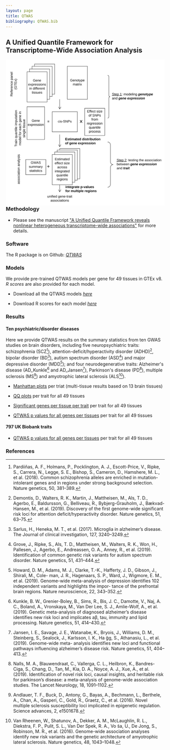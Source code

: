 ```yaml
---
layout: page
title: QTWAS
bibliography: QTWAS.bib
---
```


## A Unified Quantile Framework for Transcriptome-Wide Association Analysis

<img align="right" src="/img/QTWAS_flowchart.jpg" alt="" width="600">


### Methodology

  - Please see the manuscript ["A Unified Quantile Framework reveals nonlinear heterogeneous transcriptome-wide associations"]() for more details.

### Software

  The R package is on Github: [_QTWAS_]()

### Models

We provide pre-trained QTWAS models per gene for 49 tissues in GTEx v8. _R scores_ are also provided for each model.

  - Download all the QTWAS models [_here_]()
  
  - Download R scores for each model [_here_]()

### Results

#### Ten psychiatric/disorder diseases 
    
  Here we provide QTWAS results on the summary statistics from ten GWAS studies on brain disorders, including five neuropsychiatric traits: schizophrenia (SCZ[^fn1]), attention-deficit/hyperactivity disorder (ADHD)[^fn2], bipolar disorder (BD[^fn3]), autism spectrum disorder (ASD[^fn4]) and major depressive disorder (MDD[^fn5]); and four neurodegenerative traits: Alzheimer's disease (AD\_Kunkle[^fn6] and AD\_Jansen[^fn7]), Parkinson's disease (PD[^fn8]), multiple sclerosis (MS[^fn9]) and amyotrophic lateral sclerosis (ALS[^fn10]). 

  - [Manhattan plots](https://www.dropbox.com/sh/ksva8yexsud9on6/AADnj7RcLC0TH4xvLlVea_ZHa?dl=0) per triat (multi-tissue results based on 13 brain tissues)
    
  - [QQ plots](https://www.dropbox.com/sh/omgvs4hxzlcpik8/AABqMYBiFGSzhqwFvvY5dPjZa?dl=0) per trait for all 49 tissues
  
  - [Significant genes per tissue per trait](https://www.dropbox.com/sh/qd21drdjdcz3t5h/AADGM3JwZ6SkkG9syIJDaXHIa?dl=0) per trait for all 49 tissues
    
  - [QTWAS p values for all genes per tissues]() per trait for all 49 tissues
    
#### 797 UK Biobank traits
    
  - [QTWAS p values for all genes per tissues]() per trait for all 49 tissues

### References
[^fn1]: Pardiiñas, A. F., Holmans, P., Pocklington, A. J., Escott-Price, V., Ripke, S., Carrera, N., Legge, S. E., Bishop, S., Cameron, D., Hamshere, M. L., et al. (2018). Common schizophrenia alleles are enriched in mutation-intolerant genes and in regions under strong background selection. Nature genetics, 50, 381–389.

[^fn2]: Demontis, D., Walters, R. K., Martin, J., Mattheisen, M., Als, T. D., Agerbo, E., Baldursson, G., Belliveau, R., Bybjerg-Grauholm, J., Bækvad-Hansen, M., et al. (2019). Discovery of the first genome-wide significant risk loci for attention deficit/hyperactivity disorder. Nature genetics, 51, 63–75.

[^fn3]: Sarlus, H., Heneka, M. T., et al. (2017). Microglia in alzheimer’s disease. The Journal of clinical investigation, 127, 3240–3249.

[^fn4]: Grove, J., Ripke, S., Als, T. D., Mattheisen, M., Walters, R. K., Won, H., Pallesen, J., Agerbo, E., Andreassen, O. A., Anney, R., et al. (2019). Identification of common genetic risk variants for autism spectrum disorder. Nature genetics, 51, 431–444.

[^fn5]: Howard, D. M., Adams, M. J., Clarke, T.-K., Hafferty, J. D., Gibson, J., Shirali, M., Cole- man, J. R., Hagenaars, S. P., Ward, J., Wigmore, E. M., et al. (2019). Genome-wide meta-analysis of depression identifies 102 independent variants and highlights the impor- tance of the prefrontal brain regions. Nature neuroscience, 22, 343–352.

[^fn6]: Kunkle, B. W., Grenier-Boley, B., Sims, R., Bis, J. C., Damotte, V., Naj, A. C., Boland, A., Vronskaya, M., Van Der Lee, S. J., Amlie-Wolf, A., et al. (2019). Genetic meta-analysis of diagnosed alzheimer’s disease identifies new risk loci and implicates aβ, tau, immunity and lipid processing. Nature genetics, 51, 414–430.

[^fn7]: Jansen, I. E., Savage, J. E., Watanabe, K., Bryois, J., Williams, D. M., Steinberg, S., Sealock, J., Karlsson, I. K., Ha ̈gg, S., Athanasiu, L., et al. (2019). Genome-wide meta- analysis identifies new loci and functional pathways influencing alzheimer’s disease risk. Nature genetics, 51, 404–413.

[^fn8]: Nalls, M. A., Blauwendraat, C., Vallerga, C. L., Heilbron, K., Bandres-Ciga, S., Chang, D., Tan, M., Kia, D. A., Noyce, A. J., Xue, A., et al. (2019). Identification of novel risk loci, causal insights, and heritable risk for parkinson’s disease: a meta-analysis of genome-wide association studies. The Lancet Neurology, 18, 1091–1102.

[^fn9]: Andlauer, T. F., Buck, D., Antony, G., Bayas, A., Bechmann, L., Berthele, A., Chan, A., Gasperi, C., Gold, R., Graetz, C., et al. (2016). Novel multiple sclerosis susceptibility loci implicated in epigenetic regulation. Science advances, 2, e1501678.

[^fn10]: Van Rheenen, W., Shatunov, A., Dekker, A. M., McLaughlin, R. L., Diekstra, F. P., Pulit, S. L., Van Der Spek, R. A., Vo ̃sa, U., De Jong, S., Robinson, M. R., et al. (2016). Genome-wide association analyses identify new risk variants and the genetic architecture of amyotrophic lateral sclerosis. Nature genetics, 48, 1043–1048.
